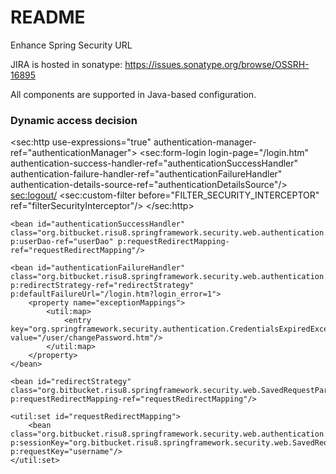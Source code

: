 # README #

Enhance Spring Security URL 

JIRA is hosted in sonatype: https://issues.sonatype.org/browse/OSSRH-16895

All components are supported in Java-based configuration.

### Dynamic access decision ###

<sec:http use-expressions="true" authentication-manager-ref="authenticationManager">
<sec:form-login login-page="/login.htm" authentication-success-handler-ref="authenticationSuccessHandler" authentication-failure-handler-ref="authenticationFailureHandler" authentication-details-source-ref="authenticationDetailsSource"/>
<sec:logout/>
<sec:custom-filter before="FILTER_SECURITY_INTERCEPTOR" ref="filterSecurityInterceptor"/>
</sec:http>

<bean id="filterSecurityInterceptor" class="org.springframework.security.web.access.intercept.FilterSecurityInterceptor" p:observeOncePerRequest="true" p:authenticationManager-ref="authenticationManager" p:accessDecisionManager-ref="accessDecisionManager" p:securityMetadataSource-ref="filterInvocationSecurityMetadataSource"/>

<bean id="filterInvocationSecurityMetadataSource" class="org.advanze.springframework.security.web.access.expression.InterceptUrlFilterInvocationSecurityMetadataSource" p:interceptUrlService-ref="interceptUrlService" p:expressionHandler-ref="webSecurityExpressionHandler"/>

<bean id="interceptUrlService" class="org.advanze.springframework.security.web.access.expression.service.impl.InterceptUrlServiceImpl" p:interceptUrlDao-ref="interceptUrlDao"/>

<bean id="authenticationDetailsSource" class="org.advanze.springframework.security.web.authentication.InterceptUrlsWebAuthenticationDetailsSource" p:interceptUrlService-ref="interceptUrlService"/>

<bean id="interceptUrlDao" class="org.advanze.springframework.security.web.access.expression.dao.hibernate.InterceptUrlDaoImpl" p:sessionFactory-ref="sessionFactory"/>
    
<bean id="webSecurityExpressionHandler" class="org.springframework.security.web.access.expression.DefaultWebSecurityExpressionHandler"/>

<bean id="accessDecisionManager" class="org.springframework.security.access.vote.AffirmativeBased">
    <constructor-arg>
            <util:list>
                <bean class="org.bitbucket.risu8.springframework.security.web.access.expression.InterceptUrlVoter" p:expressionHandler-ref="webSecurityExpressionHandler"/>
                <bean class="org.springframework.security.web.access.expression.WebExpressionVoter" p:expressionHandler-ref="webSecurityExpressionHandler"/>
            </util:list>
        </constructor-arg>
    </bean>

    <bean id="authenticationSuccessHandler" class="org.bitbucket.risu8.springframework.security.web.authentication.SavedRequestAwareAuthenticationSuccessHandler" p:userDao-ref="userDao" p:requestRedirectMapping-ref="requestRedirectMapping"/>

    <bean id="authenticationFailureHandler" class="org.bitbucket.risu8.springframework.security.web.authentication.ExceptionMappingAuthenticationFailureHandler" p:redirectStrategy-ref="redirectStrategy" p:defaultFailureUrl="/login.htm?login_error=1">
        <property name="exceptionMappings">
            <util:map>
                <entry key="org.springframework.security.authentication.CredentialsExpiredException" value="/user/changePassword.htm"/>
            </util:map>
        </property>
    </bean>

    <bean id="redirectStrategy" class="org.bitbucket.risu8.springframework.security.web.SavedRequestParamRedirectStrategy" p:requestRedirectMapping-ref="requestRedirectMapping"/>

    <util:set id="requestRedirectMapping">
        <bean class="org.bitbucket.risu8.springframework.security.web.authentication.SessionRequestKeyPair" p:sessionKey="org.bitbucket.risu8.springframework.security.web.SavedRequestParamRedirectStrategy.username" p:requestKey="username"/>
    </util:set>
